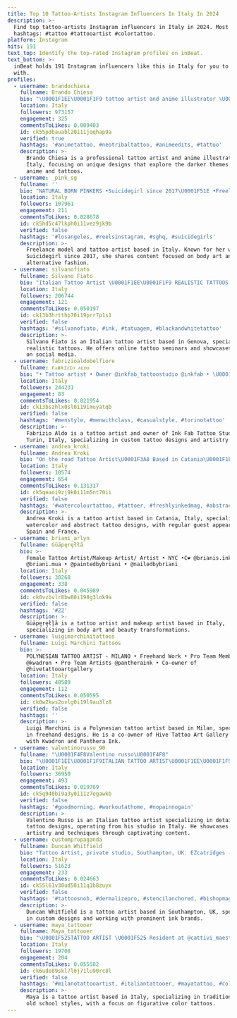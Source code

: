 ```yaml
---
title: Top 10 Tattoo-Artists Instagram Influencers In Italy In 2024
description: >-
  Find top tattoo-artists Instagram influencers in Italy in 2024. Most popular
  hashtags: #tattoo #tattooartist #colortattoo.
platform: Instagram
hits: 191
text_top: Identify the top-rated Instagram profiles on inBeat.
text_bottom: >-
  inBeat holds 191 Instagram influencers like this in Italy for you to connect
  with.
profiles:
  - username: brandochiesa
    fullname: Brando Chiesa
    bio: "\U0001F1EE\U0001F1F9 tattoo artist and anime illustrator \U0001F496 I explore the darker side of pink __________BOOKING ⬇️"
    location: Italy
    followers: 973157
    engagement: 325
    commentsToLikes: 0.009403
    id: ck55pdbauabl20i11jqqhap9a
    verified: true
    hashtags: '#animetattoo, #neotribaltattoo, #animeedits, #tattoo'
    description: >-
      Brando Chiesa is a professional tattoo artist and anime illustrator from
      Italy, focusing on unique designs that explore the darker themes within
      anime and tattoos.
  - username: _pink_sg
    fullname: ''
    bio: "NATURAL BORN PINKERS •Suicidegirl since 2017\U0001F51E •Freelance Model\U0001F49D •Tattoo artist at @sorry_mum_tattoo_shop @pink_sg_tattoo L!NKS\U0001F525 ON @_pink_sg_links ⬅️"
    location: Italy
    followers: 107961
    engagement: 211
    commentsToLikes: 0.028678
    id: ck5hd5c47lkph0i11vez9jk9b
    verified: false
    hashtags: '#losangeles, #reelsinstagram, #sghq, #suicidegirls'
    description: >-
      Freelance model and tattoo artist based in Italy. Known for her work as a
      Suicidegirl since 2017, she shares content focused on body art and
      alternative fashion.
  - username: silvanofiato
    fullname: Silvano Fiato
    bio: "Italian Tattoo Artist \U0001F1EE\U0001F1F9 REALISTIC TATTOOS \U0001F4CDGenova, Italia ONLINE TATTOO SEMINAR AVAILABLE\U0001F447\U0001F3FB"
    location: Italy
    followers: 206744
    engagement: 121
    commentsToLikes: 0.050197
    id: ck13b3hrtthp70i19prr7p1s1
    verified: false
    hashtags: '#silvanofiato, #ink, #tatuagem, #blackandwhitetattoo'
    description: >-
      Silvano Fiato is an Italian tattoo artist based in Genova, specializing in
      realistic tattoos. He offers online tattoo seminars and showcases his work
      on social media.
  - username: fabrizioaldobelfiore
    fullname: ғᴀʙʀɪᴢɪᴏ ᴀʟᴅᴏ
    bio: "• Tattoo artist • Owner @inkfab_tattoostudio @inkfab • \U0001F4CD Turin, Italy"
    location: Italy
    followers: 244231
    engagement: 83
    commentsToLikes: 0.021954
    id: ck13bszhlx0sl0i19imuyatqb
    verified: false
    hashtags: '#menstyle, #menwithclass, #casualstyle, #torinotattoo'
    description: >-
      Fabrizio Aldo is a tattoo artist and owner of Ink Fab Tattoo Studio in
      Turin, Italy, specializing in custom tattoo designs and artistry.
  - username: andrea_kroki
    fullname: Andrea Kroki
    bio: "On the road Tattoo Artist\U0001F3A8 Based in Catania\U0001F1EE\U0001F1F9 Regular guest Spain\U0001F1EA\U0001F1F8 France\U0001F1EB\U0001F1F7 •3891060663 andreaenigma1@gmail.com Personal page @andrea_lombardo.k"
    location: Italy
    followers: 10574
    engagement: 654
    commentsToLikes: 0.131317
    id: ck5qeaoi9zj9k0i11m5nt70ii
    verified: false
    hashtags: '#watercolourtattoo, #tattoer, #freshlyinkedmag, #abstracttattoo'
    description: >-
      Andrea Kroki is a tattoo artist based in Catania, Italy, specializing in
      watercolor and abstract tattoo designs, with regular guest appearances in
      Spain and France.
  - username: briani_arlyn
    fullname: Güäpęręłłã
    bio: >-
      Female Tattoo Artist/Makeup Artist/ Artist • NYC •C❤️ @brianis.ink •
      @briani.mua • @paintedbybriani • @nailedbybriani
    location: Italy
    followers: 30268
    engagement: 338
    commentsToLikes: 0.045989
    id: ck0vzbvlr8bw80i198g3lok9a
    verified: false
    hashtags: '#22'
    description: >-
      Güäpęręłļã is a tattoo artist and makeup artist based in Italy,
      specializing in body art and beauty transformations.
  - username: luigimarchinitattoos
    fullname: Luigi Marchini Tattoos
    bio: >-
      POLYNESIAN TATTOO ARTIST - MILANO • Freehand Work • Pro Team Member
      @kwadron • Pro Team Artists @pantheraink • Co-owner of
      @hivetattooartgallery
    location: Italy
    followers: 48589
    engagement: 112
    commentsToLikes: 0.050595
    id: ck0w2kws2ovlg0i19l9au3lz8
    verified: false
    hashtags: ''
    description: >-
      Luigi Marchini is a Polynesian tattoo artist based in Milan, specializing
      in freehand designs. He is a co-owner of Hive Tattoo Art Gallery and works
      with Kwadron and Panthera Ink.
  - username: valentinorusso_90
    fullname: "\U0001F4F8Valentino russo\U0001F4F8"
    bio: "\U0001F1EE\U0001F1F9ITALIAN TATTOO ARTIST\U0001F1EE\U0001F1F9 . Valentino tattoo studio\U0001F489\U0001F58C️\U0001F3A8 ⚡@valentinorussotattoo⚡"
    location: Italy
    followers: 36950
    engagement: 493
    commentsToLikes: 0.019769
    id: ck5q940bi9a3y0i11z7egawkb
    verified: false
    hashtags: '#goodmorning, #workoutathome, #nopainnogain'
    description: >-
      Valentino Russo is an Italian tattoo artist specializing in detailed
      tattoo designs, operating from his studio in Italy. He showcases his
      artistry and techniques through captivating content.
  - username: custompropaganda
    fullname: Duncan Whitfield
    bio: "Tattoo Artist, private studio, Southampton, UK. EZcatridges - KillerInk - Dynamic Ink All enquiries: \U0001F4E7 info@custompropaganda.co.uk #custompropaganda"
    location: Italy
    followers: 51623
    engagement: 233
    commentsToLikes: 0.024663
    id: ck55l61v30ud50i11q1b8zuyx
    verified: false
    hashtags: '#tattoosnob, #dermalizepro, #stencilanchored, #bishopmagi'
    description: >-
      Duncan Whitfield is a tattoo artist based in Southampton, UK, specializing
      in custom designs and working with prominent ink brands.
  - username: maya_tattooer
    fullname: Maya_tattooer
    bio: "\U0001F525TATTOO ARTIST \U0001F525 Resident at @cattivi_maestri Info 327/1092757 o DM\U0001F4F2 Traditional-Old school⚓️ Figurative color tattoo\U0001F3A8\U0001F308 GUEST. Dm ✈️"
    location: Italy
    followers: 19708
    engagement: 204
    commentsToLikes: 0.055582
    id: ck6ude89skl7l0j71lu90rc8l
    verified: false
    hashtags: '#milanotattooartist, #italiantattooer, #mayatattoo, #colortattoo'
    description: >-
      Maya is a tattoo artist based in Italy, specializing in traditional and
      old school styles, with a focus on figurative color tattoos.
---
```


